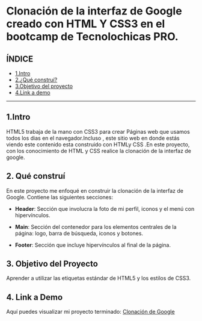 # Clonación de la interfaz de Google creado con HTML Y CSS3 en el bootcamp de Tecnolochicas PRO.


## **ÍNDICE**

* [1.Intro](#)
* [2.¿Qué construí?](#)
* [3.Objetivo del proyecto](#)
* [4.Link a demo](#)

****

## 1.Intro

HTML5 trabaja de la mano con CSS3 para crear Páginas web que usamos todos los dias en el navegador.Incluso , este sitio web en donde estás viendo este contenido esta construido con HTMLy CSS .En este proyecto, con los conocimiento de HTML y CSS realice la clonación de la interfaz de google.

## 2. Qué construí

En este proyecto me enfoqué en construir la clonación de la interfaz de Google. Contiene las siguientes secciones:

* **Header**: Sección que involucra la foto de mi perfil, iconos y el menú con hipervínculos.

* **Main**: Sección del contenedor para los elementos centrales de la página: logo, barra de búsqueda, iconos y botones.

* **Footer**: Sección que incluye hipervínculos al final de la página.

## 3. Objetivo del Proyecto
Aprender a utilizar las etiquetas estándar de HTML5 y los estilos de CSS3.

## 4. Link a Demo
Aquí puedes visualizar mi proyecto terminado: [Clonación de Google](https://clonaciongooglee.netlify.app/)



